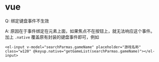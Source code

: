 # vue

Q: 绑定键盘事件不生效

A: 原因在于事件绑定在元素上面，如果焦点不在按钮上，就无法响应这个事件。加上 `.native` 覆盖原有封装的键盘事件即可，例如

```vue
<el-input v-model="searchParmas.gameName" placeholder="游戏名称" class="w120" @keyup.native="getGameList(searchParmas.gameName)"></el-input>
```